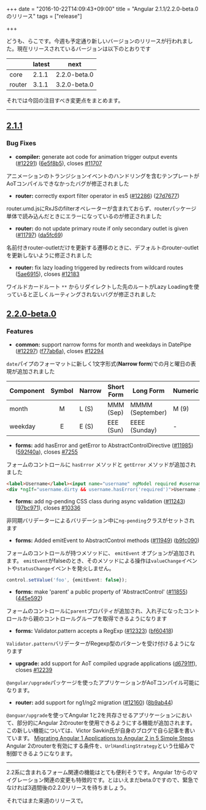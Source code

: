 +++
date = "2016-10-22T14:09:43+09:00"
title = "Angular 2.1.1/2.2.0-beta.0のリリース"
tags = ["release"]

+++

<!--more-->

どうも、らこです。今週も予定通り新しいバージョンのリリースが行われました。現在リリースされているバージョンは以下のとおりです

|    | latest | next |
|----|-------|----|
|core| 2.1.1 | 2.2.0-beta.0 |
|router | 3.1.1 | 3.2.0-beta.0|

それでは今回の注目すべき変更点をまとめます。

----

## [2.1.1](https://github.com/angular/angular/blob/master/CHANGELOG.md#211-2016-10-20)

### Bug Fixes

* **compiler:** generate aot code for animation trigger output events ([#12291](https://github.com/angular/angular/issues/12291)) ([6e5f8b5](https://github.com/angular/angular/commit/6e5f8b5)), closes [#11707](https://github.com/angular/angular/issues/11707)

アニメーションのトランジションイベントのハンドリングを含むテンプレートがAoTコンパイルできなかったバグが修正されました

* **router:** correctly export filter operator in es5 ([#12286](https://github.com/angular/angular/issues/12286)) ([27d7677](https://github.com/angular/angular/commit/27d7677))

router.umd.jsにRxJSのfilterオペレーターが含まれておらず、routerパッケージ単体で読み込んだときにエラーになっているのが修正されました

* **router:** do not update primary route if only secondary outlet is given ([#11797](https://github.com/angular/angular/issues/11797)) ([da5fc69](https://github.com/angular/angular/commit/da5fc69))

名前付きrouter-outletだけを更新する遷移のときに、デフォルトのrouter-outletを更新しないように修正されました

* **router:** fix lazy loading triggered by redirects from wildcard routes ([5ae6915](https://github.com/angular/angular/commit/5ae6915)), closes [#12183](https://github.com/angular/angular/issues/12183)

ワイルドカードルート `**` からリダイレクトした先のルートがLazy Loadingを使っていると正しくルーティングされないバグが修正されました

## [2.2.0-beta.0](https://github.com/angular/angular/blob/master/CHANGELOG.md#220-beta0-2016-10-20)

### Features

* **common:** support narrow forms for month and weekdays in DatePipe ([#12297](https://github.com/angular/angular/issues/12297)) ([f77ab6a](https://github.com/angular/angular/commit/f77ab6a)), closes [#12294](https://github.com/angular/angular/issues/12294)

`date`パイプのフォーマットに新しく1文字形式(**Narrow form**)での月と曜日の表現が追加されました

| Component | Symbol | Narrow | Short Form   | Long Form         | Numeric   | 2-digit   |
|-----------|:------:|--------|--------------|-------------------|-----------|-----------|
| month     |   M    | L (S)  | MMM (Sep)    | MMMM (September)  | M (9)     | MM (09)   |
| weekday   |   E    | E (S)  | EEE (Sun)    | EEEE (Sunday)     | -         | -         |

* **forms:** add hasError and getError to AbstractControlDirective ([#11985](https://github.com/angular/angular/issues/11985)) ([592f40a](https://github.com/angular/angular/commit/592f40a)), closes [#7255](https://github.com/angular/angular/issues/7255)

フォームのコントロールに `hasError` メソッドと `getError` メソッドが追加されました
```html
<label>Username</label><input name="username" ngModel required #username="ngModel">
<div *ngIf="username.dirty && username.hasError('required')">Username is required</div>
```

* **forms:** add ng-pending CSS class during async validation ([#11243](https://github.com/angular/angular/issues/11243)) ([97bc971](https://github.com/angular/angular/commit/97bc971)), closes [#10336](https://github.com/angular/angular/issues/10336)

非同期バリデーターによるバリデーション中に`ng-pending`クラスがセットされます

* **forms:** Added emitEvent to AbstractControl methods ([#11949](https://github.com/angular/angular/issues/11949)) ([b9fc090](https://github.com/angular/angular/commit/b9fc090))

フォームのコントロールが持つメソッドに、 `emitEvent` オプションが追加されます。
`emitEvent`がfalseのとき、そのメソッドによる操作は`valueChange`イベントや`statusChange`イベントを発火しません。
```ts
control.setValue('foo', {emitEvent: false});
```

* **forms:** make 'parent' a public property of 'AbstractControl' ([#11855](https://github.com/angular/angular/issues/11855)) ([445e592](https://github.com/angular/angular/commit/445e592))

フォームのコントロールに`parent`プロパティが追加され、入れ子になったコントロールから親のコントロールグループを取得できるようになります

* **forms:** Validator.pattern accepts a RegExp ([#12323](https://github.com/angular/angular/issues/12323)) ([bf60418](https://github.com/angular/angular/commit/bf60418))

`Validator.pattern`バリデーターがRegexp型のパターンを受け付けるようになります

* **upgrade:** add support for AoT compiled upgrade applications ([d6791ff](https://github.com/angular/angular/commit/d6791ff)), closes [#12239](https://github.com/angular/angular/issues/12239)

`@angular/upgrade`パッケージを使ったアプリケーションがAoTコンパイル可能になります。

* **router:** add support for ng1/ng2 migration ([#12160](https://github.com/angular/angular/issues/12160)) ([8b9ab44](https://github.com/angular/angular/commit/8b9ab44))

`@anguar/upgrade`を使ってAngular 1と2を共存させるアプリケーションにおいて、部分的にAngular 2のrouterを使用できるようにする機能が追加されます。
この新しい機能については、Victor Savkin氏が自身のブログで自ら記事を書いています。
[Migrating Angular 1 Applications to Angular 2 in 5 Simple Steps](https://vsavkin.com/migrating-angular-1-applications-to-angular-2-in-5-simple-steps-40621800a25b#.tucitwyc7)
Angular 2のrouterを有効にする条件を、`UrlHandlingStrategy`という仕組みで制御できるようになります。

----

2.2系に含まれるフォーム関連の機能はとても便利そうです。Angular 1からのマイグレーション関連の変更も特徴的です。とはいえまだbeta.0ですので、緊急でなければ3週間後の2.2.0リリースを待ちましょう。

それではまた来週のリリースで。
